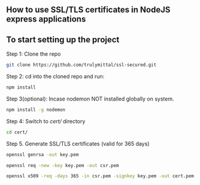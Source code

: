 ## How to use SSL/TLS certificates in NodeJS express applications


## To start setting up the project

Step 1: Clone the repo

```bash
git clone https://github.com/trulymittal/ssl-secured.git
```

Step 2: cd into the cloned repo and run:

```bash
npm install
```

Step 3(optional): Incase nodemon NOT installed globally on system.

```bash
npm install -g nodemon
```

Step 4: Switch to _cert/_ directory

```bash
cd cert/
```

Step 5. Generate SSL/TLS certificates (valid for 365 days)

```zsh
openssl genrsa -out key.pem

openssl req -new -key key.pem -out csr.pem

openssl x509 -req -days 365 -in csr.pem -signkey key.pem -out cert.pem
```

